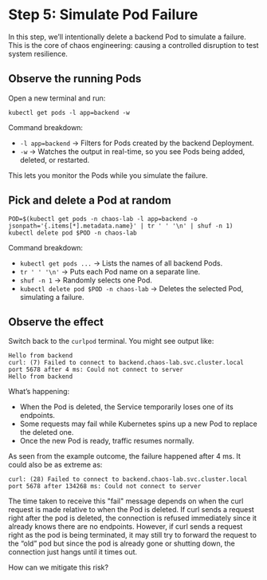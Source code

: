# Step 5: Simulate Pod Failure

In this step, we’ll intentionally delete a backend Pod to simulate a failure. This is the core of chaos engineering: causing a controlled disruption to test system resilience.

## Observe the running Pods

Open a new terminal and run:
```
kubectl get pods -l app=backend -w
```
Command breakdown:
- `-l app=backend` → Filters for Pods created by the backend Deployment.
- `-w` → Watches the output in real-time, so you see Pods being added, deleted, or restarted.

This lets you monitor the Pods while you simulate the failure.

## Pick and delete a Pod at random
```
POD=$(kubectl get pods -n chaos-lab -l app=backend -o jsonpath='{.items[*].metadata.name}' | tr ' ' '\n' | shuf -n 1)
kubectl delete pod $POD -n chaos-lab
```
Command breakdown:
- `kubectl get pods ...` → Lists the names of all backend Pods.
- `tr ' ' '\n'` → Puts each Pod name on a separate line.
- `shuf -n 1` → Randomly selects one Pod.
- `kubectl delete pod $POD -n chaos-lab` → Deletes the selected Pod, simulating a failure.

## Observe the effect

Switch back to the `curlpod` terminal. You might see output like:
```
Hello from backend
curl: (7) Failed to connect to backend.chaos-lab.svc.cluster.local port 5678 after 4 ms: Could not connect to server
Hello from backend
```
What’s happening:
- When the Pod is deleted, the Service temporarily loses one of its endpoints.
- Some requests may fail while Kubernetes spins up a new Pod to replace the deleted one.
- Once the new Pod is ready, traffic resumes normally.

As seen from the example outcome, the failure happened after 4 ms. It could also be as extreme as:
```
curl: (28) Failed to connect to backend.chaos-lab.svc.cluster.local port 5678 after 134268 ms: Could not connect to server
```

The time taken to receive this "fail" message depends on when the curl request is made relative to when the Pod is deleted. If curl sends a request right after the pod is deleted, the connection is refused immediately since it already knows there are no endpoints. However, if curl sends a request right as the pod is being terminated, it may still try to forward the request to the “old” pod but since the pod is already gone or shutting down, the connection just hangs until it times out.

How can we mitigate this risk?